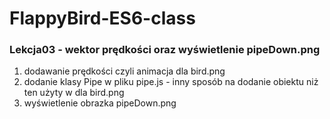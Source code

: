 # FlappyBird-ES6-class

### Lekcja03 - wektor prędkości oraz wyświetlenie pipeDown.png

1. dodawanie prędkości czyli animacja dla bird.png
2. dodanie klasy Pipe w pliku pipe.js - inny sposób na dodanie obiektu niż ten użyty w dla bird.png
3. wyświetlenie obrazka pipeDown.png
